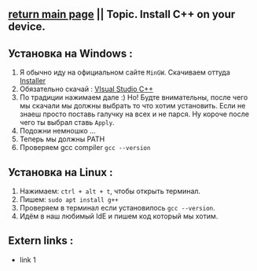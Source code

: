 ## [return main page](../README.md) || Topic. Install C++ on your device.

## Установка на Windows :
1. Я обычно иду на официальном сайте `MinGW`. Скачиваем оттуда [Installer](https://sourceforge.net/projects/mingw/)
2. Обязательно скачай : [VIsual Studio C++](https://www.microsoft.com/en-us/download/details.aspx?id=48145)
3. По традиции нажимаем дале :) Но! Будте внимательны, после чего мы скачали мы должны выбрать то что хотим установить. Если не знаеш просто поставь галучку на всех и не парся. Ну короче после чего ты выбрал ставь `Apply`.
4. Подожни немношко ...
5. Теперь мы должны PATH
6. Проверяем gcc compiler `gcc --version`

## Установка на Linux :
1. Нажимаем: `ctrl + alt + t`, чтобы открыть терминал.
2. Пишем: `sudo apt install g++`
3. Проверяем в терминал если установилось `gcc --version`.
4. Идём в наш любимый IdE и пишем код который мы хотим.

## Extern links :
* link 1

